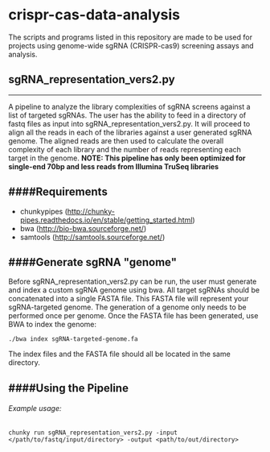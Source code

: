 
# crispr-cas-data-analysis

The scripts and programs listed in this repository are made to be used for projects using genome-wide sgRNA (CRISPR-cas9) screening assays and analysis.

## sgRNA_representation_vers2.py
-----------------------------
A pipeline to analyze the library complexities of sgRNA screens against a list of targeted sgRNAs.  The user has the ability to feed in a directory of fastq files as input into sgRNA_representation_vers2.py.  It will proceed to align all the reads in each of the libraries against a user generated sgRNA genome.  The aligned reads are then used to calculate the overall complexity of each library and the number of reads representing each target in the genome.  **NOTE:  This pipeline has only been optimized for single-end 70bp and less reads from Illumina TruSeq libraries**

####Requirements
----------------
* chunkypipes (http://chunky-pipes.readthedocs.io/en/stable/getting_started.html)   
* bwa (http://bio-bwa.sourceforge.net/)  
* samtools (http://samtools.sourceforge.net/)  


####Generate sgRNA "genome"
--------------------------  
Before sgRNA_representation_vers2.py can be run, the user must generate and index a custom sgRNA genome using bwa.  All target sgRNAs should be concatenated into a single FASTA file.  This FASTA file will represent your sgRNA-targeted genome.  The generation of a genome only needs to be performed once per genome.  Once the FASTA file has been generated, use BWA to index the genome:

```
./bwa index sgRNA-targeted-genome.fa
```
The index files and the FASTA file should all be located in the same directory.


####Using the Pipeline
----------------------
###### Example usage:

```
chunky run sgRNA_representation_vers2.py -input </path/to/fastq/input/directory> -output <path/to/out/directory>
```


